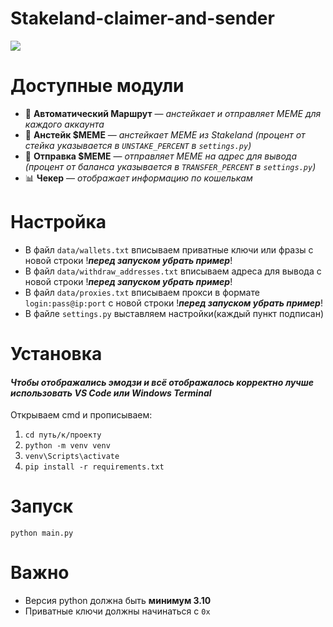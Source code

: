 # Stakeland-claimer-and-sender
<img src="https://i.postimg.cc/GpsDPCGS/image.png" /> 

# Доступные модули
* 🧠 **Автоматический Маршрут** — _анстейкает и отправляет MEME для каждого аккаунта_
* 🎁 **Анстейк $MEME** — _анстейкает MEME из Stakeland (процент от стейка указывается в `UNSTAKE_PERCENT` в `settings.py`)_
* 🛫 **Отправка $MEME** — _отправляет MEME на адрес для вывода (процент от баланса указывается в `TRANSFER_PERCENT` в `settings.py`)_
* 📊 **Чекер** — _отображает информацию по кошелькам_

# Настройка
* В файл `data/wallets.txt` вписываем приватные ключи или фразы с новой строки !***перед запуском убрать пример***!
* В файл `data/withdraw_addresses.txt` вписываем адреса для вывода с новой строки !***перед запуском убрать пример***!
* В файл `data/proxies.txt` вписываем прокси в формате `login:pass@ip:port` с новой строки !***перед запуском убрать пример***!
* В файле `settings.py` выставляем настройки(каждый пункт подписан)

# Установка
#### *Чтобы отображались эмодзи и всё отображалось корректно лучше использовать VS Code или Windows Terminal*
Открываем cmd и прописываем:
1. `cd путь/к/проекту`
3. `python -m venv venv`
4. `venv\Scripts\activate`
5. `pip install -r requirements.txt`

# Запуск
```
python main.py
```

# Важно
* Версия python должна быть **минимум 3.10**
* Приватные ключи должны начинаться с `0x`
